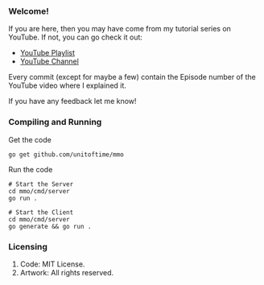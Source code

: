 ### Welcome!
If you are here, then you may have come from my tutorial series on YouTube. If not, you can go check it out:
* [YouTube Playlist](https://www.youtube.com/playlist?list=PL_r0j2F4Hkj-Grm05K5lCOd6yaeeSAaY2)
* [YouTube Channel](https://www.youtube.com/channel/UCrcOrUcsMYRMqTfAy-IG0rg)

Every commit (except for maybe a few) contain the Episode number of the YouTube video where I explained it.

If you have any feedback let me know!

### Compiling and Running
Get the code
```
go get github.com/unitoftime/mmo
```

Run the code
```
# Start the Server
cd mmo/cmd/server
go run .
```
```
# Start the Client
cd mmo/cmd/server
go generate && go run .
```


### Licensing
1. Code: MIT License.
2. Artwork: All rights reserved.
